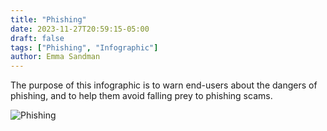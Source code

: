 ```yaml
---
title: "Phishing"
date: 2023-11-27T20:59:15-05:00
draft: false
tags: ["Phishing", "Infographic"]
author: Emma Sandman
---
```


The purpose of this infographic is to warn end-users about the dangers of phishing, and to help them avoid falling prey to phishing scams.

![Phishing](/MicrosoftTeams-image.png)
